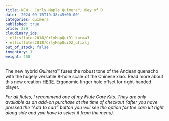 ```yaml
---
title: NEW!  Curly Maple Quimera™, Key of D
date: '2024-09-15T19:38:45+00:00'
categories: quimera
published: true
price: 279
cloudinary_ids:
- ellisflutes2018/CrlyMapQuiD1_kpraa3
- ellisflutes2018/CrlyMapQuiD2_ufixlj
out_of_stock: false
inventory: 1
weight: 450
---
```


The new hybrid  *Quimera*™ fuses the robust tone of the Andean quenacho with the hugely versatile 8-hole scale of the Chinese xiao.  Read more about this new creation [HERE](https://www.ellisflutes.com/world-flutes/quimera).   Ergonomic finger hole offset for right-handed player.

*For all flutes, I recommend one of my Flute Care Kits. They are only available as an add-on purchase at the time of checkout (after you have pressed the “Add to cart” button you will see the option for the care kit right along side and you have to select it from the menu).*
